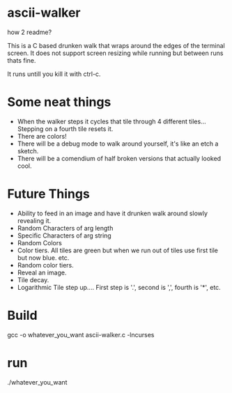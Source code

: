 # ascii-walker

how 2 readme?

This is a C based drunken walk that wraps around the edges of the terminal screen.
It does not support screen resizing while running but between runs thats fine.

It runs untill you kill it with ctrl-c.


# Some neat things

- When the walker steps it cycles that tile through 4 different tiles... Stepping on a fourth tile resets it.
- There are colors!
- There will be a debug mode to walk around yourself, it's like an etch a sketch.
- There will be a comendium of half broken versions that actually looked cool.

# Future Things

- Ability to feed in an image and have it drunken walk around slowly revealing it.
- Random Characters of arg length
- Specific Characters of arg string
- Random Colors
- Color tiers.  All tiles are green but when we run out of tiles use first tile but now blue. etc.
- Random color tiers.
- Reveal an image.
- Tile decay.
- Logarithmic Tile step up.... First step is '.', second is ',', fourth is '*', etc.


# Build
gcc -o whatever_you_want ascii-walker.c -lncurses

# run
./whatever_you_want


